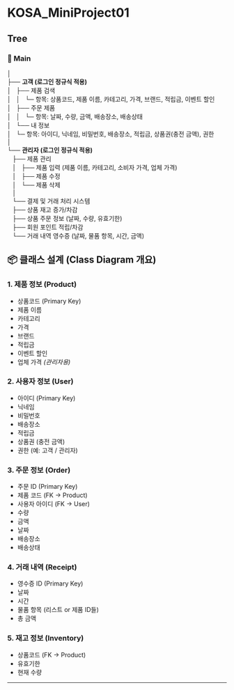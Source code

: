 # KOSA_MiniProject01

## Tree

### 🔵 Main
│  
├── **고객 (로그인 정규식 적용)**  
│   ├── 제품 검색  
│   │   └─ 항목: 상품코드, 제품 이름, 카테고리, 가격, 브랜드, 적립금, 이벤트 할인  
│   ├── 주문 제품  
│   │   └─ 항목: 날짜, 수량, 금액, 배송장소, 배송상태  
│   └── 내 정보  
│       └─ 항목: 아이디, 닉네임, 비밀번호, 배송장소, 적립금, 상품권(충전 금액), 권한  
│  
└── **관리자 (로그인 정규식 적용)**  
    ├── 제품 관리  
    │   ├── 제품 입력 (제품 이름, 카테고리, 소비자 가격, 업체 가격)  
    │   ├── 제품 수정  
    │   └── 제품 삭제  
    │  
    └── 결제 및 거래 처리 시스템  
        ├── 상품 재고 증가/차감  
        ├── 상품 주문 정보 (날짜, 수량, 유효기한)  
        ├── 회원 포인트 적립/차감  
        └── 거래 내역 영수증 (날짜, 물품 항목, 시간, 금액)

## 📦 클래스 설계 (Class Diagram 개요)

### 1. 제품 정보 (Product)
- 상품코드 (Primary Key)
- 제품 이름
- 카테고리
- 가격
- 브랜드
- 적립금
- 이벤트 할인
- 업체 가격 *(관리자용)*

### 2. 사용자 정보 (User)
- 아이디 (Primary Key)
- 닉네임
- 비밀번호
- 배송장소
- 적립금
- 상품권 (충전 금액)
- 권한 (예: 고객 / 관리자)

### 3. 주문 정보 (Order)
- 주문 ID (Primary Key)
- 제품 코드 (FK → Product)
- 사용자 아이디 (FK → User)
- 수량
- 금액
- 날짜
- 배송장소
- 배송상태

### 4. 거래 내역 (Receipt)
- 영수증 ID (Primary Key)
- 날짜
- 시간
- 물품 항목 (리스트 or 제품 ID들)
- 총 금액

### 5. 재고 정보 (Inventory)
- 상품코드 (FK → Product)
- 유효기한
- 현재 수량

---